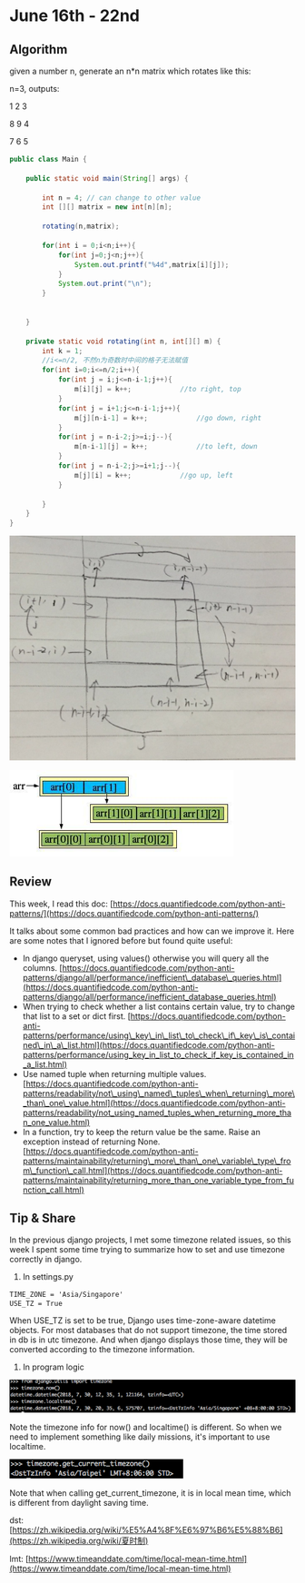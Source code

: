 # June 16th - 22nd

## Algorithm

given a number n, generate an n\*n matrix which rotates like this:

n=3, outputs:

1 2 3

8 9 4

7 6 5

```java
public class Main {

    public static void main(String[] args) {

        int n = 4; // can change to other value
        int [][] matrix = new int[n][n];

        rotating(n,matrix);

        for(int i = 0;i<n;i++){
            for(int j=0;j<n;j++){
                System.out.printf("%4d",matrix[i][j]);
            }
            System.out.print("\n");
        }


    }

    private static void rotating(int n, int[][] m) {
        int k = 1;
        //i<=n/2, 不然n为奇数时中间的格子无法赋值
        for(int i=0;i<=n/2;i++){
            for(int j = i;j<=n-i-1;j++){
                m[i][j] = k++;            //to right, top
            }
            for(int j = i+1;j<=n-i-1;j++){
                m[j][n-i-1] = k++;            //go down, right
            }
            for(int j = n-i-2;j>=i;j--){
                m[n-i-1][j] = k++;            //to left, down
            }
            for(int j = n-i-2;j>=i+1;j--){
                m[j][i] = k++;            //go up, left
            }

        }
    }
}
```

![&#x53C2;&#x8003;&#x601D;&#x8DEF;](.gitbook/assets/image%20%281%29.png)

![java &#x4E8C;&#x7EF4;&#x6570;&#x7EC4;](.gitbook/assets/image.png)

## Review

This week, I read this doc: [https://docs.quantifiedcode.com/python-anti-patterns/](https://docs.quantifiedcode.com/python-anti-patterns/)

It talks about some common bad practices and how can we improve it. Here are some notes that I ignored before but found quite useful:

* In django queryset, using values\(\) otherwise you will query all the columns. [https://docs.quantifiedcode.com/python-anti-patterns/django/all/performance/inefficient\_database\_queries.html](https://docs.quantifiedcode.com/python-anti-patterns/django/all/performance/inefficient_database_queries.html)
* When trying to check whether a list contains certain value, try to change that list to a set or dict first. [https://docs.quantifiedcode.com/python-anti-patterns/performance/using\_key\_in\_list\_to\_check\_if\_key\_is\_contained\_in\_a\_list.html](https://docs.quantifiedcode.com/python-anti-patterns/performance/using_key_in_list_to_check_if_key_is_contained_in_a_list.html)
* Use named tuple when returning multiple values. [https://docs.quantifiedcode.com/python-anti-patterns/readability/not\_using\_named\_tuples\_when\_returning\_more\_than\_one\_value.html](https://docs.quantifiedcode.com/python-anti-patterns/readability/not_using_named_tuples_when_returning_more_than_one_value.html)
* In a function, try to keep the return value be the same. Raise an exception instead of returning None. [https://docs.quantifiedcode.com/python-anti-patterns/maintainability/returning\_more\_than\_one\_variable\_type\_from\_function\_call.html](https://docs.quantifiedcode.com/python-anti-patterns/maintainability/returning_more_than_one_variable_type_from_function_call.html)

## Tip & Share

In the previous django projects, I met some timezone related issues, so this week I spent some time trying to summarize how to set and use timezone correctly in django.

1. In settings.py

```text
TIME_ZONE = 'Asia/Singapore'
USE_TZ = True
```

When USE\_TZ is set to be true, Django uses time-zone-aware datetime objects. For most databases that do not support timezone, the time stored in db is in utc timezone. And when django displays those time, they will be converted according to the timezone information.

1. In program logic

![](.gitbook/assets/image%20%282%29.png)

Note the timezone info for now\(\) and localtime\(\) is different. So when we need to implement something like daily missions, it's important to use localtime.

![](.gitbook/assets/image%20%283%29.png)

Note that when calling get\_current\_timezone, it is in local mean time, which is different from daylight saving time.

dst: [https://zh.wikipedia.org/wiki/%E5%A4%8F%E6%97%B6%E5%88%B6](https://zh.wikipedia.org/wiki/夏时制)

lmt: [https://www.timeanddate.com/time/local-mean-time.html](https://www.timeanddate.com/time/local-mean-time.html)

